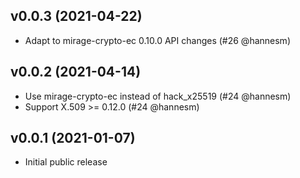 ## v0.0.3 (2021-04-22)

* Adapt to mirage-crypto-ec 0.10.0 API changes (#26 @hannesm)

## v0.0.2 (2021-04-14)

* Use mirage-crypto-ec instead of hack_x25519 (#24 @hannesm)
* Support X.509 >= 0.12.0 (#24 @hannesm)

## v0.0.1 (2021-01-07)

* Initial public release
